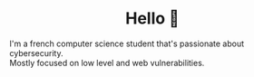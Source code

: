 <h1 align="center">
  Hello 👋
</h1>

I'm a french computer science student that's passionate about cybersecurity.  
Mostly focused on low level and web vulnerabilities.
